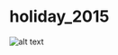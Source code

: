 # holiday_2015

![alt text](http://www.azoosh.com/wp-content/uploads/2014/12/A-Charlie-Brown-Christmas-merry-snoopy-singing-in-snow-animation-Xmas-tree-snowing-animated-gif.gif)
